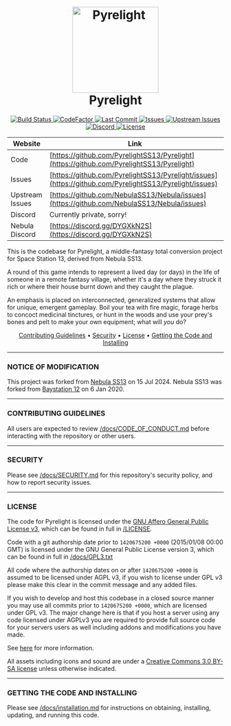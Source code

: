 <h1 align="center">
  <br>
  <a href="https://github.com/PyrelightSS13/Pyrelight"><img src="https://avatars1.githubusercontent.com/u/128199108" alt="Pyrelight" width="200"></a>
  <br>
  Pyrelight
  <br>
</h1>

<p align="center">
  <a href="https://github.com/PyrelightSS13/Pyrelight/actions">
    <img src="https://github.com/PyrelightSS13/Pyrelight/workflows/Run%20Tests/badge.svg"
         alt="Build Status">
  </a>
  <a href="https://www.codefactor.io/repository/github/PyrelightSS13/Pyrelight">
    <img src="https://www.codefactor.io/repository/github/PyrelightSS13/Pyrelight/badge"
         alt="CodeFactor">
  </a>
  <a href="https://github.com/PyrelightSS13/Pyrelight/commits/dev">
    <img src="https://img.shields.io/github/last-commit/PyrelightSS13/Pyrelight"
         alt="Last Commit">
  </a>
  <a href="https://github.com/PyrelightSS13/Pyrelight/issues">
    <img src="https://img.shields.io/github/issues/PyrelightSS13/Pyrelight"
         alt="Issues">
  </a>
  <a href="https://github.com/NebulaSS13/Nebula/issues">
    <img src="https://img.shields.io/github/issues/NebulaSS13/Nebula"
         alt="Upstream Issues">
  </a>
  <a href="https://discord.gg/Ddw58yF">
    <img src="https://img.shields.io/discord/678820025355862045?style=plastic"
         alt="Discord">
  </a>
  <a href="https://github.com/PyrelightSS13/Pyrelight/blob/dev/LICENSE">
    <img src="https://img.shields.io/github/license/PyrelightSS13/Pyrelight"
         alt="License">
  </a>
</p>

| Website                   | Link                                              |
|---------------------------|---------------------------------------------------|
| Code                      | [https://github.com/PyrelightSS13/Pyrelight](https://github.com/PyrelightSS13/Pyrelight)        |
| Issues                    | [https://github.com/PyrelightSS13/Pyrelight/issues](https://github.com/PyrelightSS13/Pyrelight/issues) |
| Upstream Issues           | [https://github.com/NebulaSS13/Nebula/issues](https://github.com/NebulaSS13/Nebula/issues)       |
| Discord                   | Currently private, sorry!                         |
| Nebula Discord            | [https://discord.gg/DYGXkN2S](https://discord.gg/DYGXkN2S)                       |

This is the codebase for Pyrelight, a middle-fantasy total conversion project for Space Station 13, derived from Nebula SS13.

A round of this game intends to represent a lived day (or days) in the life of someone in a remote fantasy village, whether it's a day where they struck it rich or where their house burnt down and they caught the plague.

An emphasis is placed on interconnected, generalized systems that allow for unique, emergent gameplay. Boil your tea with fire magic, forage herbs to concoct medicinal tinctures, or hunt in the woods and use your prey's bones and pelt to make your own equipment; what will *you* do?

<p align="center">
  <a href="#contributing-guidelines">Contributing Guidelines</a> •
  <a href="#security">Security</a> •
  <a href="#license">License</a> •
  <a href="#getting-the-code-and-installing">Getting the Code and Installing</a>
</p>

---

### NOTICE OF MODIFICATION

This project was forked from [Nebula SS13](https://github.com/NebulaSS13/Nebula) on 15 Jul 2024. Nebula SS13 was forked from [Baystation 12](https://github.com/Baystation12/Baystation12) on 6 Jan 2020.

---

### CONTRIBUTING GUIDELINES

All users are expected to review [/docs/CODE_OF_CONDUCT.md](/docs/CODE_OF_CONDUCT.md) before interacting with the repository or other users.

---

### SECURITY

Please see [/docs/SECURITY.md](/docs/SECURITY.md) for this repository's security policy, and how to report security issues.

---

### LICENSE

The code for Pyrelight is licensed under the [GNU Affero General Public License v3](http://www.gnu.org/licenses/agpl.html), which can be found in full in [/LICENSE](/LICENSE).

Code with a git authorship date prior to `1420675200 +0000` (2015/01/08 00:00 GMT) is licensed under the GNU General Public License version 3, which can be found in full in [/docs/GPL3.txt](/docs/GPL3.txt)

All code where the authorship dates on or after `1420675200 +0000` is assumed to be licensed under AGPL v3, if you wish to license under GPL v3 please make this clear in the commit message and any added files.

If you wish to develop and host this codebase in a closed source manner you may use all commits prior to `1420675200 +0000`, which are licensed under GPL v3.  The major change here is that if you host a server using any code licensed under AGPLv3 you are required to provide full source code for your servers users as well including addons and modifications you have made.

See [here](https://www.gnu.org/licenses/why-affero-gpl.html) for more information.

All assets including icons and sound are under a [Creative Commons 3.0 BY-SA license](http://creativecommons.org/licenses/by-sa/3.0/) unless otherwise indicated.

---

### GETTING THE CODE AND INSTALLING

Please see [/docs/installation.md](/docs/installation.md) for instructions on obtaining, installing, updating, and running this code.
